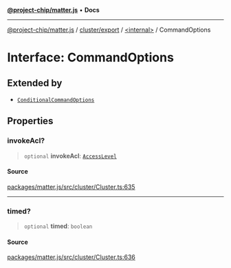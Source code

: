 [**@project-chip/matter.js**](../../../../README.md) • **Docs**

***

[@project-chip/matter.js](../../../../modules.md) / [cluster/export](../../README.md) / [\<internal\>](../README.md) / CommandOptions

# Interface: CommandOptions

## Extended by

- [`ConditionalCommandOptions`](ConditionalCommandOptions.md)

## Properties

### invokeAcl?

> `optional` **invokeAcl**: [`AccessLevel`](../../enumerations/AccessLevel.md)

#### Source

[packages/matter.js/src/cluster/Cluster.ts:635](https://github.com/project-chip/matter.js/blob/7a8cbb56b87d4ccf34bec5a9a95ab40a1711324f/packages/matter.js/src/cluster/Cluster.ts#L635)

***

### timed?

> `optional` **timed**: `boolean`

#### Source

[packages/matter.js/src/cluster/Cluster.ts:636](https://github.com/project-chip/matter.js/blob/7a8cbb56b87d4ccf34bec5a9a95ab40a1711324f/packages/matter.js/src/cluster/Cluster.ts#L636)
